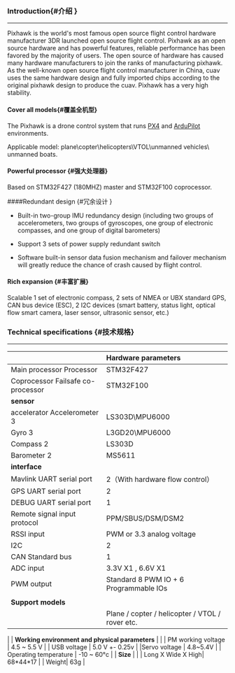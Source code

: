 ### Introduction{#介绍 }

---
Pixhawk is the world's most famous open source flight control hardware manufacturer 3DR launched open source flight control. Pixhawk as an open source hardware and has powerful features, reliable performance has been favored by the majority of users. The open source of hardware has caused many hardware manufacturers to join the ranks of manufacturing pixhawk. As the well-known open source flight control manufacturer in China, cuav uses the same hardware design and fully imported chips according to the original pixhawk design to produce the cuav. Pixhawk has a very high stability.

#### Cover all models{#覆盖全机型}
The Pixhawk is a drone control system that runs [PX4](http://px4-travis.s3.amazonaws.com/Firmware/master/px4fmu-v5_default.px4) and [ArduPilot](http://firmware.ardupilot.org) environments.

Applicable model: plane\copter\helicopters\VTOL\unmanned vehicles\ unmanned boats.

#### Powerful processor {#强大处理器}

Based on STM32F427 (180MHZ) master and STM32F100 coprocessor.

####Redundant design {#冗余设计 }

* Built-in two-group IMU redundancy design (including two groups of accelerometers, two groups of gyroscopes, one group of electronic compasses, and one group of digital barometers)

* Support 3 sets of power supply redundant switch

* Software built-in sensor data fusion mechanism and failover mechanism will greatly reduce the chance of crash caused by flight control.
#### Rich expansion {#丰富扩展}

Scalable 1 set of electronic compass, 2 sets of NMEA or UBX standard GPS, CAN bus device (ESC), 2 I2C devices (smart battery, status light, optical flow smart camera, laser sensor, ultrasonic sensor, etc.)

### Technical specifications {#技术规格}

---

|  | **Hardware parameters** |
| :--- | :--- |
| Main processor Processor | STM32F427 |
| Coprocessor Failsafe co-processor | STM32F100 |
| **sensor** |  |
|accelerator Accelerometer 3 | LS303D\MPU6000 |
| Gyro 3 | L3GD20\MPU6000 |
| Compass 2 | LS303D |
| Barometer 2 | MS5611 |
| **interface** |  |
| Mavlink UART serial port | 2（With hardware flow control） |
| GPS UART serial port  | 2 |
| DEBUG UART serial port  | 1 |
| Remote signal input protocol | PPM/SBUS/DSM/DSM2 |
| RSSI input | PWM or 3.3 analog voltage|
| I2C | 2 |
| CAN Standard bus | 1 |
| ADC input | 3.3V X1 , 6.6V X1 |
| PWM output | Standard 8 PWM IO + 6 Programmable IOs|
|  |  |
| **Support models** |  |
|  | Plane / copter / helicopter / VTOL / rover etc.
|
| **Working environment and physical parameters** |  |
| PM working voltage | 4.5 ~ 5.5 V |
| USB voltage | 5.0 V +- 0.25v |
|Servo voltage | 4.8~5.4V |
| Operating temperature | -10 ~ 60°c |
| **Size** |  |
| Long X Wide X High| 68\*44\*17 |
| Weight| 63g |





